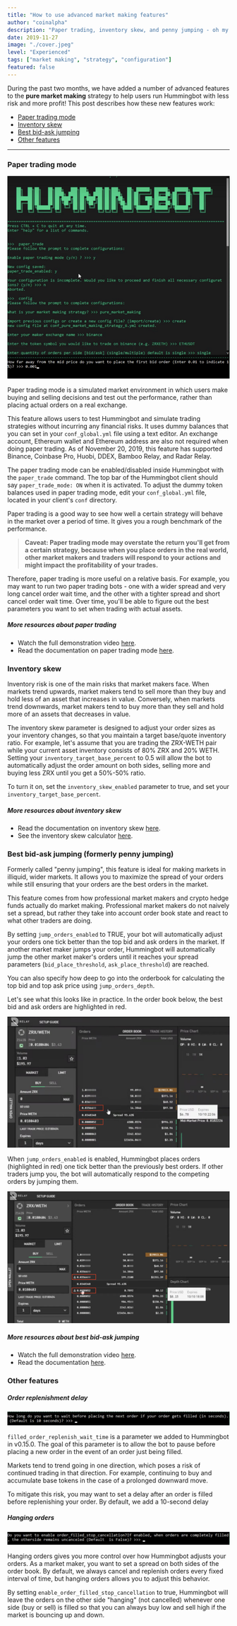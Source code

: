 ```yaml
---
title: "How to use advanced market making features"
author: "coinalpha"
description: "Paper trading, inventory skew, and penny jumping - oh my!"
date: 2019-11-27
image: "./cover.jpeg"
level: "Experienced"
tags: ["market making", "strategy", "configuration"]
featured: false
---
```


During the past two months, we have added a number of advanced features to the **pure market making** strategy to help users run Hummingbot with less risk and more profit! This post describes how these new features work:

* [Paper trading mode](#paper-trading)
* [Inventory skew](#inventory-skew)
* [Best bid-ask jumping](#penny-jumping)
* [Other features](#other)

--- 
<h3 id="paper-trading">Paper trading mode</h3>

![](demo1.png)

Paper trading mode is a simulated market environment in which users make buying and selling decisions and test out the performance, rather than placing actual orders on a real exchange.

This feature allows users to test Hummingbot and simulate trading strategies without incurring any financial risks. It uses dummy balances that you can set in your `conf_global.yml` file using a text editor. An exchange account, Ethereum wallet and Ethereum address are also not required when doing paper trading. As of November 20, 2019, this feature has supported Binance, Coinbase Pro, Huobi, DDEX, Bamboo Relay, and Radar Relay.

<!-- more -->


The paper trading mode can be enabled/disabled inside Hummingbot with the `paper_trade` command. The top bar of the Hummingbot client should say `paper_trade_mode: ON` when it is activated. To adjust the dummy token balances used in paper trading mode, edit your `conf_global.yml` file, located in your client's `conf` directory.

Paper trading is a good way to see how well a certain strategy will behave in the market over a period of time. It gives you a rough benchmark of the performance.

> **Caveat: Paper trading mode may overstate the return you'll get from a certain strategy, because when you place orders in the real world, other market makers and traders will respond to your actions and might impact the profitability of your trades.**

Therefore, paper trading is more useful on a relative basis. For example, you may want to run two paper trading bots - one with a wider spread and very long cancel order wait time, and the other with a tighter spread and short cancel order wait time. Over time, you'll be able to figure out the best parameters you want to set when trading with actual assets. 

##### More resources about paper trading
- Watch the full demonstration video [here](https://youtu.be/Zxq6S317pfw?t=385).
- Read the documentation on paper trading mode [here](https://docs.hummingbot.io/operation/command-ref/#paper_trade).

<h3 id="inventory-skew">Inventory skew</h3>

Inventory risk is one of the main risks that market makers face. When markets trend upwards, market makers tend to sell more than they buy and hold less of an asset that increases in value. Conversely, when markets trend downwards, market makers tend to buy more than they sell and hold more of an assets that decreases in value.

The inventory skew parameter is designed to adjust your order sizes as your inventory changes, so that you maintain a target base/quote inventory ratio. For example, let's assume that you are trading the ZRX-WETH pair while your current asset inventory consists of 80% ZRX and 20% WETH. Setting your `inventory_target_base_percent` to 0.5 will allow the bot to automatically adjust the order amount on both sides, selling more and buying less ZRX until you get a 50%-50% ratio.

To turn it on, set the `inventory_skew_enabled` parameter to true, and set your `inventory_target_base_percent`. 


##### More resources about inventory skew
- Read the documentation on inventory skew [here](https://docs.hummingbot.io/strategies/pure-market-making/#inventory-based-dynamic-order-sizing).
- See the inventory skew calculator [here](https://docs.google.com/spreadsheets/d/16oCExZyM8Wo8d0aRPmT_j7oXCzea3knQ5mmm0LlPGbU/edit#gid=690135600).

<h3 id="penny-jumping">Best bid-ask jumping (formerly penny jumping)</h3>

Formerly called "penny jumping", this feature is ideal for making markets in illiquid, wider markets. It allows you to maximize the spread of your orders while still ensuring that your orders are the best orders in the market.

This feature comes from how professional market makers and crypto hedge funds actually do market making. Professional market makers do not naively set a spread, but rather they take into account order book state and react to what other traders are doing. 

By setting `jump_orders_enabled` to TRUE, your bot will automatically adjust your orders one tick better than the top bid and ask orders in the market. If another market maker jumps your order, Hummingbot will automatically jump the other market maker's orders until it reaches your spread parameters (`bid_place_threshold`, `ask_place_threshold`) are reached.

You can also specify how deep to go into the orderbook for calculating the top bid and top ask price using `jump_orders_depth`.

Let's see what this looks like in practice. In the order book below, the best bid and ask orders are highlighted in red.

![](demo6.png)

When `jump_orders_enabled` is enabled, Hummingbot places orders (highlighted in red) one tick better than the previously best orders. If other traders jump you, the bot will automatically respond to the competing orders by jumping them.

![](demo7.png)

##### More resources about best bid-ask jumping
- Watch the full demonstration video [here](https://youtu.be/7fnAUXRLF4g?t=1491).
- Read the documentation [here](https://docs.hummingbot.io/strategies/pure-market-making/#penny-jumping-mode).

<h3 id="other">Other features</h3>

##### Order replenishment delay

![](demo2.png)

`filled_order_replenish_wait_time` is a parameter we added to Hummingbot in v0.15.0. The goal of this parameter is to allow the bot to pause before placing a new order in the event of an order just being filled. 

Markets tend to trend going in one direction, which poses a risk of continued trading in that direction. For example, continuing to buy and accumulate base tokens in the case of a prolonged downward move. 

To mitigate this risk, you may want to set a delay after an order is filled before replenishing your order. By default, we add a 10-second delay 

##### Hanging orders

![](demo2_2.png)

Hanging orders gives you more control over how Hummingbot adjusts your orders. As a market maker, you want to set a spread on both sides of the order book. By default, we always cancel and replenish orders every fixed interval of time, but hanging orders allows you to adjust this behavior.

By setting `enable_order_filled_stop_cancellation` to true, Hummingbot will leave the orders on the other side "hanging" (not cancelled) whenever one side (buy or sell) is filled so that you can always buy low and sell high if the market is bouncing up and down.
